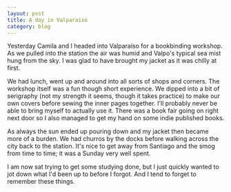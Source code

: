 ```yaml
---
layout: post
title: A day in Valparaiso
category: blog
---
```


Yesterday Camila and I headed into Valparaíso for a bookbinding workshop. As we pulled into the station the air was humid and Valpo's typical sea mist hung from the sky. I was glad to have brought my jacket as it was chilly at first.

We had lunch, went up and around into all sorts of shops and corners. The workshop itself was a fun though short experience. We dipped into a bit of serigraphy (not my strength it seems, though it takes practice) to make our own covers before sewing the inner pages together. I'll probably never be able to bring myself to actually use it. There was a book fair going on right next door so I also managed to get my hand on some indie published books.

As always the sun ended up pouring down and my jacket then became more of a burden. We had churros by the docks before walking across the city back to the station. It's nice to get away from Santiago and the smog from time to time; it was a Sunday very well spent.

I am now sat trying to get some studying done, but I just quickly wanted to jot down what I'd been up to before I forgot. And I tend to forget to remember these things.
